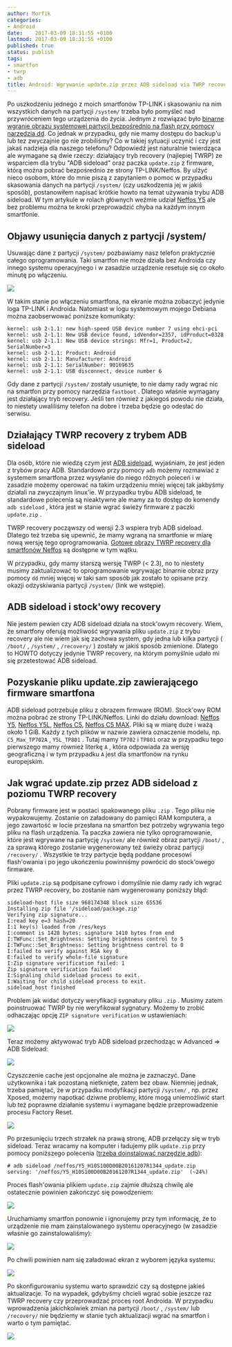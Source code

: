 ```yaml
---
author: Morfik
categories:
- Android
date:    2017-03-09 18:31:55 +0100
lastmod: 2017-03-09 18:31:55 +0100
published: true
status: publish
tags:
- smartfon
- twrp
- adb
title: Android: Wgrywanie update.zip przez ADB sideload via TWRP recovery
---
```


Po uszkodzeniu jednego z moich smartfonów TP-LINK i skasowaniu na nim wszystkich danych na partycji
`/system/` trzeba było pomyśleć nad przywróceniem tego urządzenia do życia. Jednym z rozwiązać było
[binarne wgranie obrazu systemowej partycji bezpośrednio na flash przy pomocy narzędzia dd][1]. Co
jednak w przypadku, gdy nie mamy dostępu do backup'u lub tez zwyczajnie go nie zrobiliśmy? Co w
takiej sytuacji uczynić i czy jest jakaś nadzieja dla naszego telefonu? Odpowiedź jest naturalnie
twierdząca ale wymagane są dwie rzeczy: działający tryb recovery (najlepiej TWRP) ze wsparciem dla
trybu "ADB sideload" oraz paczka `update.zip` z firmware, którą można pobrać bezpośrednio ze strony
TP-LINK/Neffos. By ulżyć nieco osobom, które do mnie piszą z zapytaniem o pomoc w przypadku
skasowania danych na partycji `/system/` (czy uszkodzenia jej w jakiś sposób), postanowiłem napisać
krótkie howto na temat używania trybu ADB sideload. W tym artykule w rolach głównych weźmie udział
[Neffos Y5][2] ale bez problemu można te kroki przeprowadzić chyba na każdym innym smartfonie.

<!--more-->
## Objawy usunięcia danych z partycji /system/

Usuwając dane z partycji `/system/` pozbawiamy nasz telefon praktycznie całego oprogramowania. Taki
smartfon nie może działa bez Androida czy innego systemu operacyjnego i w zasadzie urządzenie
resetuje się co około minutę po włączeniu.

![](/img/2017/03/001.adb-sideload-update-zip-firmware-tp-link-neffos-twrp-usuniety-system.png#medium)

W takim stanie po włączeniu smartfona, na ekranie można zobaczyć jedynie loga TP-LINK i Androida.
Natomiast w logu systemowym mojego Debiana można zaobserwować poniższe komunikaty:

    kernel: usb 2-1.1: new high-speed USB device number 7 using ehci-pci
    kernel: usb 2-1.1: New USB device found, idVendor=2357, idProduct=0328
    kernel: usb 2-1.1: New USB device strings: Mfr=1, Product=2, SerialNumber=3
    kernel: usb 2-1.1: Product: Android
    kernel: usb 2-1.1: Manufacturer: Android
    kernel: usb 2-1.1: SerialNumber: 90169635
    kernel: usb 2-1.1: USB disconnect, device number 6

Gdy dane z partycji `/system/` zostały usunięte, to nie damy rady wgrać nic na smartfon przy pomocy
narzędzia `fastboot` . Dlatego właśnie wymagany jest działający tryb recovery. Jeśli ten również z
jakiegoś powodu nie działa, to niestety uwaliliśmy telefon na dobre i trzeba będzie go odesłać do
serwisu.

## Działający TWRP recovery z trybem ADB sideload

Dla osób, które nie wiedzą czym jest [ADB sideload][3], wyjaśniam, że jest jeden z trybów pracy ADB.
Standardowo przy pomocy `adb` możemy rozmawiać z systemem smartfona przez wysyłanie do niego różnych
poleceń i w zasadzie możemy operować na takim urządzeniu mniej więcej tak jakbyśmy działali na
zwyczajnym linux'ie. W przypadku trybu ADB sideload, te standardowe polecenia są nieaktywne ale
mamy za to dostęp do komendy `adb sideload` , która jest w stanie wgrać świeży firmware z paczki
`update.zip` .

TWRP recovery począwszy od wersji 2.3 wspiera tryb ADB sideload. Dlatego też trzeba się upewnić, że
mamy wgraną na smartfonie w miarę nową wersję tego oprogramowania. [Gotowe obrazy TWRP recovery dla
smartfonów Neffos][4] są dostępne w tym wątku.

W przypadku, gdy mamy starszą wersję TWRP (< 2.3), no to niestety musimy zaktualizować to
oprogramowanie wgrywając binarnie obraz przy pomocy `dd` mniej więcej w taki sam sposób jak zostało
to opisane przy okazji odzyskiwania partycji `/system/` (link we wstępie).

## ADB sideload i stock'owy recovery

Nie jestem pewien czy ADB sideload działa na stock'owym recovery. Wiem, że smartfony oferują
możliwość wgrywania pliku `update.zip` z trybu recovery ale nie wiem jak się zachowa system, gdy
jedna lub kilka partycji ( `/boot/` , `/system/` , `/recovery/` ) zostały w jakiś sposób zmienione.
Dlatego to HOWTO dotyczy jedynie TWRP recovery, na którym pomyślnie udało mi się przetestować ADB
sideload.

## Pozyskanie pliku update.zip zawierającego firmware smartfona

ADB sideload potrzebuje pliku z obrazem firmware (ROM). Stock'owy ROM można pobrać ze strony
TP-LINK/Neffos. Linki do działu download: [Neffos Y5][5], [Neffos Y5L][6], [Neffos C5][7], [Neffos
C5 MAX][8]. Pliki są w miarę duże i ważą około 1 GiB. Każdy z tych plików w nazwie zawiera
oznaczenie modelu, np. `C5_Max_TP702A` , `Y5L_TP801` . Tutaj mamy `TP702` i `TP801` oraz w
przypadku tego pierwszego mamy również literkę `A` , która odpowiada za wersję geograficzną i w tym
przypadku `A` jest dla smartfonów na rynku europejskim.

## Jak wgrać update.zip przez ADB sideload z poziomu TWRP recovery

Pobrany firmware jest w postaci spakowanego pliku `.zip` . Tego pliku nie wypakowujemy. Zostanie on
załadowany do pamięci RAM komputera, a jego zawartość w locie przesłana na smartfon bez potrzeby
wgrywania tego pliku na flash urządzenia. Ta paczka zawiera nie tylko oprogramowanie, które jest
wgrywane na partycję `/system/` ale również obraz partycji `/boot/` , za sprawą którego zostanie
wygenerowany też świeży obraz partycji `/recovery/` . Wszystkie te trzy partycje będą poddane
procesowi flash'owania i po jego ukończeniu powinniśmy powrócić do stock'owego firmware.

Pliki `update.zip` są podpisane cyfrowo i domyślnie nie damy rady ich wgrać przez TWRP recovery, bo
zostanie nam wygenerowany poniższy błąd:

    sideload-host file size 968174348 block size 65536
    Installing zip file '/sideload/package.zip'
    Verifying zip signature...
    I:read key e=3 hash=20
    I:1 key(s) loaded from /res/keys
    I:comment is 1428 bytes; signature 1410 bytes from end
    I:TWFunc::Set_Brightness: Setting brightness control to 5
    I:TWFunc::Set_Brightness: Setting brightness control to 0
    I:failed to verify against RSA key 0
    E:failed to verify whole-file signature
    I:Zip signature verification failed: 1
    Zip signature verification failed!
    I:Signaling child sideload process to exit.
    I:Waiting for child sideload process to exit.
    sideload_host finished

Problem jak widać dotyczy weryfikacji sygnatury pliku `.zip` . Musimy zatem poinstruować TWRP by nie
weryfikował sygnatury. Możemy to zrobić odhaczając opcję `ZIP signature verification` w
ustawieniach:

![](/img/2017/03/002.adb-sideload-update-zip-firmware-tp-link-neffos-twrp-opcje.png#medium)

Teraz możemy aktywować tryb ADB sideload przechodząc w Advanced => ADB Sideload:

![](/img/2017/03/003.adb-sideload-update-zip-firmware-tp-link-neffos-twrp-menu.png#big)

Czyszczenie cache jest opcjonalne ale można je zaznaczyć. Dane użytkownika i tak pozostaną
nietknięte, zatem bez obaw. Niemniej jednak, trzeba pamiętać, że w przypadku modyfikacji partycji
`/system/` , np. przez Xposed, możemy napotkać dziwne problemy, które mogą uniemożliwić start lub
też poprawne działanie systemu i wymagane będzie przeprowadzenie procesu Factory Reset.

![](/img/2017/03/004.adb-sideload-update-zip-firmware-tp-link-neffos-twrp-cache.png#medium)

Po przesunięciu trzech strzałek na prawą stronę, ADB przełączy się w tryb sideload. Teraz wracamy na
komputer i ładujemy plik `update.zip` przy pomocy poniższego polecenia ([trzeba doinstalować
narzędzie adb][9]):

    # adb sideload /neffos/Y5_H10S100D00B20161207R1344_update.zip
    serving: '/neffos/Y5_H10S100D00B20161207R1344_update.zip'  (~24%)

Proces flash'owania plikiem `update.zip` zajmie dłuższą chwilę ale ostatecznie powinien zakończyć
się powodzeniem:

![](/img/2017/03/005.adb-sideload-update-zip-firmware-tp-link-neffos-twrp-proces.png#medium)

Uruchamiamy smartfon ponownie i ignorujemy przy tym informację, że to urządzenie nie mam
zainstalowanego systemu operacyjnego (w zasadzie właśnie go zainstalowaliśmy):

![](/img/2017/03/006.adb-sideload-update-zip-firmware-tp-link-neffos-twrp-brak-os.png#medium)

Po chwili powinien nam się załadować ekran z wyborem języka systemu:

![](/img/2017/03/007.adb-sideload-update-zip-firmware-tp-link-neffos-twrp-system.png#medium)

Po skonfigurowaniu systemu warto sprawdzić czy są dostępne jakieś aktualizacje. To na wypadek,
gdybyśmy chcieli wgrać sobie jeszcze raz TWRP recovery czy przeprowadzać proces root Androida. W
przypadku wprowadzenia jakichkolwiek zmian na partycji `/boot/` , `/system/` lub `/recovery/` nie
będziemy w stanie tych aktualizacji wgrać na smartfon i warto o tym pamiętać.

![](/img/2017/03/008.adb-sideload-update-zip-firmware-tp-link-neffos-twrp-update.png#medium)


[1]: /post/android-jak-odratowac-smartfon-po-usunieciu-partycji-system/
[2]: http://www.neffos.pl/product/details/Y5
[3]: https://twrp.me/faq/ADBSideload.html
[4]: http://tplink-forum.pl/pub/neffos/
[5]: http://www.neffos.com/en/support/download/Y5
[6]: http://www.neffos.com/en/support/download/Y5L
[7]: http://www.neffos.com/en/support/download/C5
[8]: http://www.neffos.com/en/support/download/C5-Max
[9]: /post/android-jak-zainstalowac-adb-i-fastboot-pod-linux/
